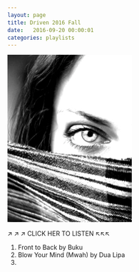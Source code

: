 ```yaml
---
layout: page
title: Driven 2016 Fall
date:   2016-09-20 00:00:01
categories: playlists
---
```


[![driven2016fall][2]][1]

  [1]: /playlists/driven2016fall
  [2]: /images/driven2016fall.jpg

&#x2197; &#x2197; &#x2197; CLICK HER TO LISTEN &#x2196;&#x2196;&#x2196;

  1. Front to Back by Buku
  2. Blow Your Mind (Mwah) by Dua Lipa
  3. 